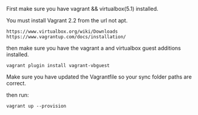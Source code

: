 First make sure you have vagrant && virtualbox(5.1) installed.

You must install Vagrant 2.2 from the url not apt.

	https://www.virtualbox.org/wiki/Downloads
	https://www.vagrantup.com/docs/installation/

then make sure you have the vagrant a and virtualbox guest additions installed.

	vagrant plugin install vagrant-vbguest


Make sure you have updated the Vagrantfile so your sync folder paths are correct.

then run:

	vagrant up --provision
